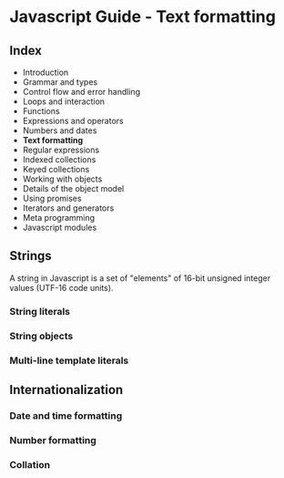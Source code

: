 # Javascript Guide - Text formatting

## Index

- Introduction
- Grammar and types
- Control flow and error handling
- Loops and interaction
- Functions
- Expressions and operators
- Numbers and dates
- **Text formatting**
- Regular expressions
- Indexed collections
- Keyed collections
- Working with objects
- Details of the object model
- Using promises
- Iterators and generators
- Meta programming
- Javascript modules

## Strings

A string in Javascript is a set of "elements" of 16-bit unsigned integer values  (UTF-16 code units).

### String literals

### String objects

### Multi-line template literals

## Internationalization

### Date and time formatting

### Number formatting

### Collation